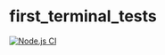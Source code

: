 # first_terminal_tests

[![Node.js CI](https://github.com/Tiisetsopudinyane/first_terminal_tests/actions/workflows/node.js.yml/badge.svg)](https://github.com/Tiisetsopudinyane/first_terminal_tests/actions/workflows/node.js.yml)
